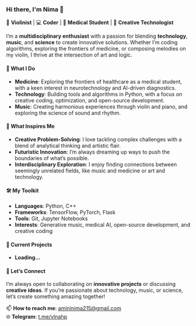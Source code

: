 ### Hi there, I'm Nima 👋

🎻 **Violinist** | 💻 **Coder** | 🧠 **Medical Student** | 🚀 **Creative Technologist**

I’m a **multidisciplinary enthusiast** with a passion for blending **technology**, **music**, and **science** to create innovative solutions. Whether I’m coding algorithms, exploring the frontiers of medicine, or composing melodies on my violin, I thrive at the intersection of art and logic.

#### 🔬 **What I Do**
- **Medicine**: Exploring the frontiers of healthcare as a medical student, with a keen interest in neurotechnology and AI-driven diagnostics.
- **Technology**: Building tools and algorithms in Python, with a focus on creative coding, optimization, and open-source development.
- **Music**: Creating harmonious experiences through violin and piano, and exploring the science of sound and rhythm.

#### 🌌 **What Inspires Me**
- **Creative Problem-Solving**: I love tackling complex challenges with a blend of analytical thinking and artistic flair.
- **Futuristic Innovation**: I’m always dreaming up ways to push the boundaries of what’s possible.
- **Interdisciplinary Exploration**: I enjoy finding connections between seemingly unrelated fields, like music and medicine or art and technology.

#### 🛠️ **My Toolkit**
- **Languages**: Python, C++
- **Frameworks**: TensorFlow, PyTorch, Flask
- **Tools**: Git, Jupyter Notebooks
- **Interests**: Generative music, medical AI, open-source development, and creative coding

#### 🎯 **Current Projects**
- **Loading...**

#### 🌟 **Let’s Connect**
I’m always open to collaborating on **innovative projects** or discussing **creative ideas**. If you’re passionate about technology, music, or science, let’s create something amazing together!

📫 **How to reach me**: amininima215@gmail.com  
🌐 **Telegram**: [t.me/vlnahp](https://t.me/vlnahp)
